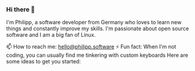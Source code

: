 ### Hi there 👋
I'm Philipp, a software developer from Germany who loves to learn new things and constantly improve my skills. I'm passionate about open source software and I am a big fan of Linux. 

📫 How to reach me: hello@philipp.software
⚡ Fun fact: When I'm not coding, you can usually find me tinkering with custom keyboards
Here are some ideas to get you started:
